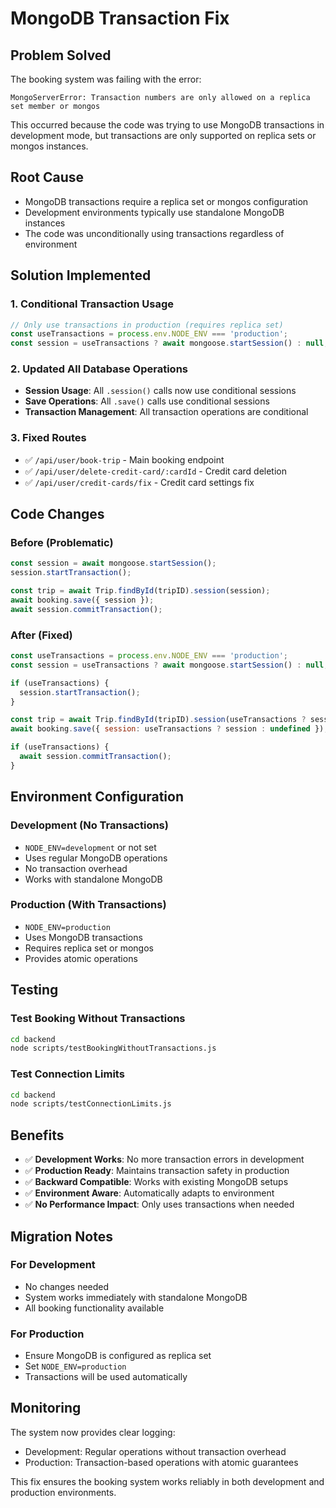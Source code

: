 # MongoDB Transaction Fix

## Problem Solved
The booking system was failing with the error:
```
MongoServerError: Transaction numbers are only allowed on a replica set member or mongos
```

This occurred because the code was trying to use MongoDB transactions in development mode, but transactions are only supported on replica sets or mongos instances.

## Root Cause
- MongoDB transactions require a replica set or mongos configuration
- Development environments typically use standalone MongoDB instances
- The code was unconditionally using transactions regardless of environment

## Solution Implemented

### 1. Conditional Transaction Usage
```javascript
// Only use transactions in production (requires replica set)
const useTransactions = process.env.NODE_ENV === 'production';
const session = useTransactions ? await mongoose.startSession() : null;
```

### 2. Updated All Database Operations
- **Session Usage**: All `.session()` calls now use conditional sessions
- **Save Operations**: All `.save()` calls use conditional sessions
- **Transaction Management**: All transaction operations are conditional

### 3. Fixed Routes
- ✅ `/api/user/book-trip` - Main booking endpoint
- ✅ `/api/user/delete-credit-card/:cardId` - Credit card deletion
- ✅ `/api/user/credit-cards/fix` - Credit card settings fix

## Code Changes

### Before (Problematic)
```javascript
const session = await mongoose.startSession();
session.startTransaction();

const trip = await Trip.findById(tripID).session(session);
await booking.save({ session });
await session.commitTransaction();
```

### After (Fixed)
```javascript
const useTransactions = process.env.NODE_ENV === 'production';
const session = useTransactions ? await mongoose.startSession() : null;

if (useTransactions) {
  session.startTransaction();
}

const trip = await Trip.findById(tripID).session(useTransactions ? session : null);
await booking.save({ session: useTransactions ? session : undefined });

if (useTransactions) {
  await session.commitTransaction();
}
```

## Environment Configuration

### Development (No Transactions)
- `NODE_ENV=development` or not set
- Uses regular MongoDB operations
- No transaction overhead
- Works with standalone MongoDB

### Production (With Transactions)
- `NODE_ENV=production`
- Uses MongoDB transactions
- Requires replica set or mongos
- Provides atomic operations

## Testing

### Test Booking Without Transactions
```bash
cd backend
node scripts/testBookingWithoutTransactions.js
```

### Test Connection Limits
```bash
cd backend
node scripts/testConnectionLimits.js
```

## Benefits

- ✅ **Development Works**: No more transaction errors in development
- ✅ **Production Ready**: Maintains transaction safety in production
- ✅ **Backward Compatible**: Works with existing MongoDB setups
- ✅ **Environment Aware**: Automatically adapts to environment
- ✅ **No Performance Impact**: Only uses transactions when needed

## Migration Notes

### For Development
- No changes needed
- System works immediately with standalone MongoDB
- All booking functionality available

### For Production
- Ensure MongoDB is configured as replica set
- Set `NODE_ENV=production`
- Transactions will be used automatically

## Monitoring

The system now provides clear logging:
- Development: Regular operations without transaction overhead
- Production: Transaction-based operations with atomic guarantees

This fix ensures the booking system works reliably in both development and production environments. 